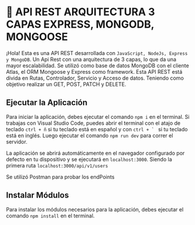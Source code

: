 # 📌 API REST ARQUITECTURA 3 CAPAS EXPRESS, MONGODB, MONGOOSE
¡Hola! Esta es una API REST desarrollada con `JavaScript, NodeJs, Express y MongoDB`. Un Api Rest con una arquitectura de 3 capas, lo que da una mayor escalabilidad. Se utilizó como base de datos MongoDB con el cliente Atlas, el ORM Mongoose y Express como framework. Esta API REST está divida en Rutas, Controlador, Servicio y Acceso de datos. Teniendo como objetivo realizar un GET, POST, PATCH y DELETE.


## Ejecutar la Aplicación
Para iniciar la aplicación, debes ejecutar el comando `npm i` en el terminal. Si trabajas con Visual Studio Code, puedes abrir el terminal con el atajo de teclado `ctrl + ñ` si tu teclado está en español y con ``ctrl + ` `` si tu teclado está en inglés. Luego ejecutar el comando `npm run dev` para correr el servidor.

La aplicación se abrirá automáticamente en el navegador configurado por defecto en tu dispositivo y se ejecutará en `localhost:3000`. Siendo la primera ruta `localhost:3000/api/v1/users`

Se utilizó Postman para probar los endPoints

## Instalar Módulos
Para instalar los módulos necesarios para la aplicación, debes ejecutar el comando `npm install` en el terminal.